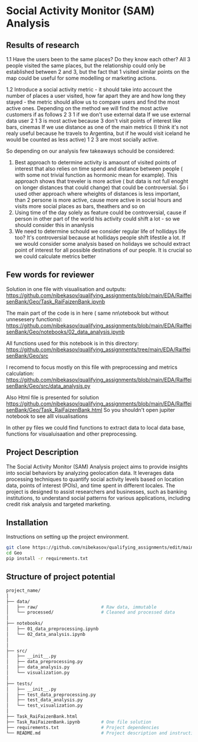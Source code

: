 # Social Activity Monitor (SAM) Analysis

## Results of research

1.1 Have the users been to the same places? Do they know each other?
All 3 people visited the same places, but the relationship could only be established between 2 and 3, but the fact that 1 visited similar points on the map could be useful for some modelling or marketing actions.

1.2 Introduce a social activity metric - it should take into account the number of places a user visited, how far apart they are and how long they stayed - the metric should allow us to compare users and find the most active ones.
Depending on the method we will find the most active customers if as follows 2 3 1 if we don't use external data If we use external data user 2 1 3 is most active because 3 don't visit points of interest like bars, cinemas If we use distance as one of the main metrics (I think it's not realy useful because he travels to Argentina, but if he would visit iceland he would be counted as less active) 1 2 3 are most socially active.

So depending on our analysis few takeaways schould be considered:
1. Best approach to determine activity is amaount of visited points of interest that also relies on time spend and distance between people ( with some not trivial function as hormonic mean for example). This approach shows that treveler is more active ( but data is not full enoght on longer distances that could change) that could be controversial. So i used other approach where wheights of distances is less important, than 2 persone is more active, cause more active in social hours and visits more social places as bars, theathers and so on
2. Using time of the day solely as feature could be controversial, cause if person in other part of the world his activity could shift a lot - so we should consider this in ananlysis
3. We need to determine schould we consider regular life of hollidays life too? It's controversial because at hollidays people shift lifestile a lot. If we would consider some analysis based on holidays we schould extract point of interest for all possible destinations of our people. It is crucial so we could calculate metrics better 

## Few words for reviewer

Solution in one file with visualisation and outputs: 
https://github.com/nibekasov/qualifying_assignments/blob/main/EDA/RaiffeisenBank/Geo/Task_RaiFaizenBank.ipynb

The main part of the code is in here ( same nn\otebook but without unnesesery functions): https://github.com/nibekasov/qualifying_assignments/blob/main/EDA/RaiffeisenBank/Geo/notebooks/02_data_analysis.ipynb

All functions used for this notebook is in this directory: 
https://github.com/nibekasov/qualifying_assignments/tree/main/EDA/RaiffeisenBank/Geo/src

I recomend to focus mostly on this file with preprocessing and metrics calculation: 
https://github.com/nibekasov/qualifying_assignments/blob/main/EDA/RaiffeisenBank/Geo/src/data_analysis.py

Also Html file is presented for solution https://github.com/nibekasov/qualifying_assignments/blob/main/EDA/RaiffeisenBank/Geo/Task_RaiFaizenBank.html
So you shouldn't open jupiter notebook to see alll visualisations 

In other py files we could find functions to extract data to local data base, functions for visualuisaation and other preprocessing.
## Project Description

The Social Activity Monitor (SAM) Analysis project aims to provide insights into social behaviors by analyzing geolocation data. It leverages data processing techniques to quantify social activity levels based on location data, points of interest (POIs), and time spent in different locales. The project is designed to assist researchers and businesses, such as banking institutions, to understand social patterns for various applications, including credit risk analysis and targeted marketing.

## Installation

Instructions on setting up the project environment.

```bash
git clone https://github.com/nibekasov/qualifying_assignments/edit/main/EDA/RaiffeisenBank/Geo.git
cd Geo
pip install -r requirements.txt
```
## Structure of project potential
```bash
project_name/
│
├── data/
│   ├── raw/                        # Raw data, immutable
│   └── processed/                  # Cleaned and processed data
│
├── notebooks/
│   ├── 01_data_preprocessing.ipynb
│   └── 02_data_analysis.ipynb
│ 
│
├── src/
│   ├── __init__.py
│   ├── data_preprocessing.py
│   ├── data_analysis.py
│   └── visualization.py
│
├── tests/
│   ├── __init__.py
│   ├── test_data_preprocessing.py
│   ├── test_data_analysis.py
│   └── test_visualization.py
│
├── Task_RaiFaizenBank.html
├── Task_RaiFaizenBank.ipynb        # One file solution
├── requirements.txt                # Project dependencies
└── README.md                       # Project description and instructions

